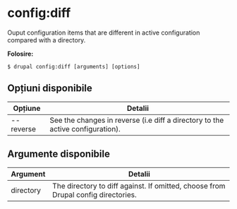 # config:diff
Ouput configuration items that are different in active configuration compared with a directory.

**Folosire:**
```
$ drupal config:diff [arguments] [options] 
```

## Opțiuni disponibile
Opțiune | Detalii
-------|-------------
--reverse | See the changes in reverse (i.e diff a directory to the active configuration).

## Argumente disponibile
Argument | Detalii
---------|-------------
directory | The directory to diff against. If omitted, choose from Drupal config directories.
